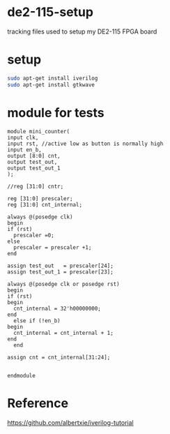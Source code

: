 # de2-115-setup
tracking files used to setup my DE2-115 FPGA board
# setup
```bash
sudo apt-get install iverilog
sudo apt-get install gtkwave
```
# module for tests
```vim
module mini_counter(
input clk,
input rst, //active low as button is normally high
input en_b,
output [8:0] cnt,
output test_out,
output test_out_1
);

//reg [31:0] cntr;

reg [31:0] prescaler;
reg [31:0] cnt_internal;

always @(posedge clk)
begin
if (rst)
  prescaler =0;
else
  prescaler = prescaler +1;
end

assign test_out   = prescaler[24];
assign test_out_1 = prescaler[23];

always @(posedge clk or posedge rst)
begin
if (rst)
begin
  cnt_internal = 32'h00000000;
end
  else if (!en_b)
begin
  cnt_internal = cnt_internal + 1;
end
  end

assign cnt = cnt_internal[31:24];


endmodule
```

# Reference

https://github.com/albertxie/iverilog-tutorial


```vim


```
